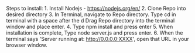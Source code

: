 Steps to install:
	1. Install Nodejs - https://nodejs.org/en/
	2. Clone Repo into desired directory
	3. In Terminal, navigate to Repo directory. 
		Type cd in terminal with a space after the d
		Drag Repo directory into the terminal window and place enter.
	4. Type npm install and press enter
	5. When installation is complete, Type node server.js and press enter.
	6. When the terminal says 'Server running at: http://0.0.0.0:XXXX', open that URL in your browser window.
	

